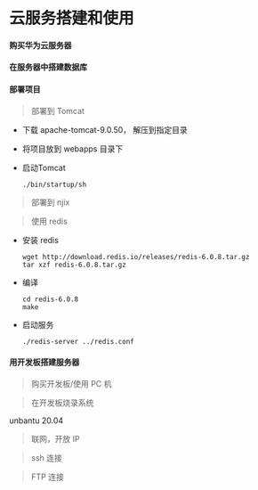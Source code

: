 # 云服务搭建和使用

#### 购买华为云服务器





#### 在服务器中搭建数据库





#### 部署项目

> 部署到 Tomcat

- 下载 apache-tomcat-9.0.50， 解压到指定目录

- 将项目放到 webapps 目录下

- 启动Tomcat

  ```
  ./bin/startup/sh
  ```

> 部署到 njix



> 使用 redis

- 安装 redis

  ```
  wget http://download.redis.io/releases/redis-6.0.8.tar.gz
  tar xzf redis-6.0.8.tar.gz
  ```

- 编译

  ```
  cd redis-6.0.8
  make
  ```

- 启动服务

  ```
  ./redis-server ../redis.conf
  ```

  

#### 用开发板搭建服务器

> 购买开发板/使用 PC 机





> 在开发板烧录系统

unbantu 20.04



> 联网，开放 IP



> ssh 连接



> FTP 连接



